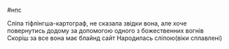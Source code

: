 #нпс 

Сліпа тіфлінгша-картограф, не сказала звідки вона, але хоче повернутись додому за допомогою одного з божественних вогнів
Скоріш за все вона має блайнд сайт
Народилась сліпою(віки сплавлені)
